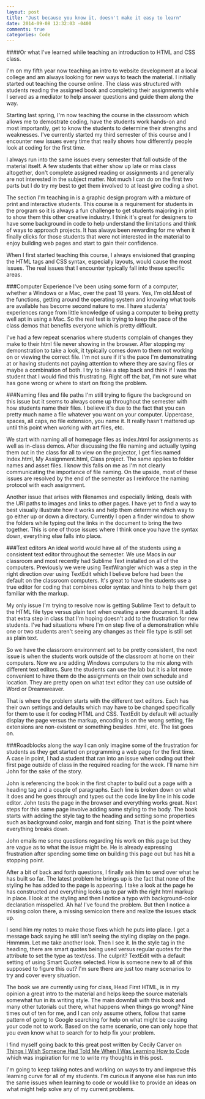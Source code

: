 ```yaml
---
layout: post
title: "Just because you know it, doesn't make it easy to learn"
date: 2014-09-08 12:32:03 -0400
comments: true
categories: Code
---
```


####Or what I've learned while teaching an introduction to HTML and CSS class.

I'm on my fifth year now teaching an intro to website development at a local college and am always looking for new ways to teach the material. I initially started out teaching the course online. The class was structured with students reading the assigned book and completing their assignments while I served as a mediator to help answer questions and guide them along the way.

Starting last spring, I'm now teaching the course in the classroom which allows me to demostrate coding, have the students work hands-on and most importantly, get to know the students to determine their strengths and weaknesses. I've currently started my third semester of this course and I encounter new issues every time that really shows how differently people look at coding for the first time.
<!--more-->

I always run into the same issues every semester that fall outside of the material itself. A few students that either show up late or miss class altogether, don't complete assigned reading or assignments and generally are not interested in the subject matter. Not much I can do on the first two parts but I do try my best to get them involved to at least give coding a shot.

The section I'm teaching in is a graphic design program with a mixture of print and interactive students. This course is a requirement for students in the program so it is always a fun challenge to get students majoring in print to show them this other creative industry. I think it's great for designers to have some background in code to help understand the limitations and think of ways to approach projects. It has always been rewarding for me when it finally clicks for those students that were not interested in the material to enjoy building web pages and start to gain their confidence.

When I first started teaching this course, I always envisioned that grasping the HTML tags and CSS syntax, especially layouts, would cause the most issues. The real issues that I encounter typically fall into these specific areas.

###Computer Experience
I've been using some form of a computer, whether a Windows or a Mac, over the past 18 years. Yes, I'm old.Most of the functions, getting around the operating system and knowing what tools are available has become second nature to me. I have students' experiences range from little knowledge of using a computer to being pretty well apt in using a Mac. So the real test is trying to keep the pace of the class demos that benefits everyone which is pretty difficult.

I've had a few repeat scenarios where students complain of changes they make to their html file never showing in the browser. After stopping my demonstration to take a look, it typically comes down to them not working on or viewing the correct file. I'm not sure if it's the pace I'm demonstrating at or having students not paying attention to where they are saving files or maybe a combination of both. I try to take a step back and think if I was the student that I would find this frustrating. Right off the bat, I'm not sure what has gone wrong or where to start on fixing the problem.

###Naming files and file paths
I'm still trying to figure the background on this issue but it seems to always come up throughout the semester with how students name their files. I believe it's due to the fact that you can pretty much name a file whatever you want on your computer. Uppercase, spaces, all caps, no file extension, you name it. It really hasn't mattered up until this point when working with art files, etc.

We start with naming all of homepage files as index.html for assignments as well as in-class demos. After discussing the file naming and actually typing them out in the class for all to view on the projector, I get files named Index.html, My Assignment.html, Class project. The same applies to folder names and asset files. I know this falls on me as I'm not clearly communicating the importance of file naming. On the upside, most of these issues are resolved by the end of the semester as I reinforce the naming protocol with each assignment.

Another issue that arises with filenames and especially linking, deals with the URl paths to images and links to other pages. I have yet to find a way to best visually illustrate how it works and help them determine which way to go either up or down a directory. Currently I open a finder window to show the folders while typing out the links in the document to bring the two together. This is one of those issues where I think once you have the syntax down, everything else falls into place.

###Text editors
An ideal world would have all of the students using a consistent text editor throughout the semester. We use Macs in our classroom and most recently had Sublime Text installed on all of the computers. Previously we were using TextWrangler which was a step in the right direction over using TextEdit which I believe before had been the default on the classroom computers. It's great to have the students use a true editor for coding that combines color syntax and hints to help them get familiar with the markup.

My only issue I'm trying to resolve now is getting Sublime Text to default to the HTML file type versus plain text when creating a new document. It adds that extra step in class that I'm hoping doesn't add to the frustration for new students. I've had situations where I'm on step five of a demonstration while one or two students aren't seeing any changes as their file type is still set as plain text.

So we have the classroom environment set to be pretty consistent, the next issue is when the students work outside of the classroom at home on their computers. Now we are adding Windows computers to the mix along with different text editors. Sure the students can use the lab but it is a lot more convenient to have them do the assignments on their own schedule and location. They are pretty open on what text editor they can use outside of Word or Dreamweaver.

That is where the problem starts with the different text editors. Each has their own settings and defaults which may have to be changed specifically for them to use it for coding HTML and CSS. TextEdit by default will actually display the page versus the markup, encoding is on the wrong setting, file extensions are non-existent or something besides .html, etc. The list goes on.

###Roadblocks along the way
I can only imagine some of the frustration for students as they get started on programming a web page for the first time. A case in point, I had a student that ran into an issue when coding out their first page outside of class in the required reading for the week. I'll name him John for the sake of the story.

John is referencing the book in the first chapter to build out a page with a heading tag and a couple of paragraphs. Each line is broken down on what it does and he goes through and types out the code line by line in his code editor. John tests the page in the browser and everything works great. Next steps for this same page involve adding some styling to the body. The book starts with adding the style tag to the heading and setting some properties such as background color, margin and font sizing. That is the point where everything breaks down.

John emails me some questions regarding his work on this page but they are vague as to what the issue might be. He is already expressing frustration after spending some time on building this page out but has hit a stopping point.

After a bit of back and forth questions, I finally ask him to send over what he has built so far. The latest problem he brings up is the fact that none of the styling he has added to the page is appearing. I take a look at the page he has constructed and everything looks up to par with the right html markup in place. I look at the styling and then I notice a typo with background-color declaration misspelled. Ah ha! I've found the problem. But then I notice a missing colon there, a missing semicolon there and realize the issues stack up.

I send him my notes to make those fixes which he puts into place. I get a message back saying he still isn't seeing the styling display on the page. Hmmmm. Let me take another look. Then I see it. In the style tag in the heading, there are smart quotes being used versus regular quotes for the attribute to set the type as text/css. The culprit? TextEdit with a default setting of using Smart Quotes selected.  How is someone new to all of this supposed to figure this out? I'm sure there are just too many scenarios to try and cover every situation.

 The book we are currently using for class, Head First HTML, is in my opinion a great intro to the material and helps keep the source materials somewhat fun in its writing style. The main downfall with this book and many other tutorials out there, what happens when things go wrong? Nine times out of ten for me, and I can only assume others, follow that same pattern of going to Google searching for help on what might be causing your code not to work. Based on the same scenario, one can only hope that you even know what to search for to help fix your problem.

 I find myself going back to this great post written by Cecily Carver on [Things I Wish Someone Had Told Me When I Was Learning How to Code](https://medium.com/learning-to-code/things-i-wish-someone-had-told-me-when-i-was-learning-how-to-code-565fc9dcb329) which was inspiration for me to write my thoughts in this post.

 I'm going to keep taking notes and working on ways to try and improve this learning curve for all of my students. I'm curious if anyone else has run into the same issues when learning to code or would like to provide an ideas on what might help solve any of my current problems.
